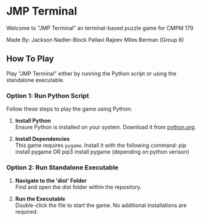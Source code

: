 # JMP Terminal

Welcome to "JMP Terminal" an terminal-based puzzle game for CMPM 179

Made By:
Jackson Nadler-Block
Pallavi Rajeev
Miles Berman
(Group 8)

## How To Play

Play "JMP Terminal" either by running the Python script or using the standalone executable.

### Option 1: Run Python Script

Follow these steps to play the game using Python:

1. **Install Python**  
   Ensure Python is installed on your system. Download it from [python.org](https://www.python.org/downloads/).

2. **Install Dependencies**  
   This game requires `pygame`. Install it with the following command:
   pip install pygame OR pip3 install pygame (depending on python verison)

### Option 2: Run Standalone Executable

1. **Navigate to the 'dist' Folder**  
   Find and open the dist folder within the repository.

2. **Run the Executable**   
   Double-click the file to start the game. No additional installations are required.
